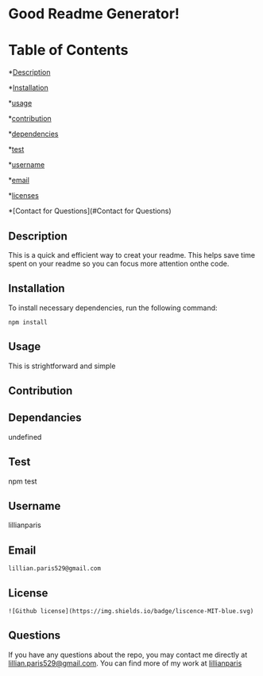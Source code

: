 
# Good Readme Generator!
# Table of Contents 

*[Description](#description) 

*[Installation](#Installation) 

*[usage](#usage) 

*[contribution](#contribution) 

*[dependencies](#dependancies) 

*[test](#test) 

*[username](#username) 

 *[email](#email) 

*[licenses](#licenses) 

*[Contact for Questions](#Contact for Questions) 


## Description
This is a quick and efficient way to creat your readme. This helps save time spent on your readme so you can focus more attention onthe code.


## Installation
To install necessary dependencies, run the following command:

```
npm install
```

## Usage
This is strightforward and simple

## Contribution


## Dependancies
undefined
    
## Test
npm test
    
## Username
lillianparis
    
## Email
    lillian.paris529@gmail.com
    
## License
    ![Github license](https://img.shields.io/badge/liscence-MIT-blue.svg)

## Questions

If you have any questions about the repo, you may contact me directly at lillian.paris529@gmail.com. You can find more of my work at [lillianparis](https://github.com/lillianparis)

